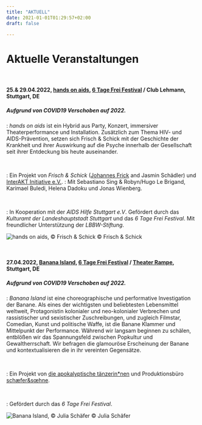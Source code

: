 ```yaml
---
title: "AKTUELL"
date: 2021-01-01T01:29:57+02:00
draft: false

---
```


# Aktuelle Veranstaltungen 


&nbsp;

#### **25.& 29.04.2022, [hands on aids](https://www.6tagefrei.de/programm2021/), [6 Tage Frei Festival](https://www.6tagefrei.de/programm2021/) / Club Lehmann, Stuttgart, DE**
##### Aufgrund von COVID19 Verschoben auf 2022.
:   *hands on aids* ist ein Hybrid aus Party, Konzert, immersiver Theaterperformance und Installation. Zusätzlich zum Thema HIV- und AIDS-Prävention, setzen sich Frisch & Schick mit der Geschichte der Krankheit und ihrer Auswirkung auf die Psyche innerhalb der Gesellschaft seit ihrer Entdeckung bis heute auseinander. 

&nbsp;

:   Ein Projekt von *Frisch & Schick* ([Johannes Frick](https://johannesfrick.jimdofree.com/) and Jasmin Schädler) und [InterAKT Initiative e.V.](https://interakt-initiative.com/). 
:   Mit Sebastiano Sing & Robyn/Hugo Le Brigand, Karimael Buledi, Helena Dadoku und Jonas Wienberg.

&nbsp;

:   In Kooperation mit der *AIDS Hilfe Stuttgart e.V*. Gefördert durch das *Kulturamt der Landeshauptstadt Stuttgart* und das *6 Tage Frei Festival*. Mit freundlicher Unterstützung der *LBBW-Stiftung*. 

![hands on aids, © Frisch & Schick](/upcoming/hoa.png)
© Frisch & Schick

&nbsp;

#### **27.04.2022, [Banana Island](https://www.apocalypse.dance/projekte/banana-island),  [6 Tage Frei Festival](https://www.6tagefrei.de/programm2021/) / [Theater Rampe](https://theaterrampe.de/stuecke/banana-island/), Stuttgart, DE**
##### Aufgrund von COVID19 Verschoben auf 2022.
:   *Banana Island* ist eine choreographische und performative Investigation der Banane. Als eines der wichtigsten und beliebtesten Lebensmittel weltweit, Protagonistin kolonialer und neo-kolonialer Verbrechen und rassistischer und sexistischer Zuschreibungen, und zugleich Filmstar, Comedian, Kunst und politische Waffe, ist die Banane Klammer und Mittelpunkt der Performance. Während wir langsam beginnen zu schälen, entblößen wir das Spannungsfeld zwischen Popkultur und Gewaltherrschaft. Wir befragen die glamouröse Erscheinung der Banane und kontextualisieren die in ihr vereinten Gegensätze.

&nbsp;

:   Ein Projekt von [die apokalyptische tänzerin\*nen](https://www.apocalypse.dance/) und Produktionsbüro [schæfer&sœhne](http://www.ae-oe.de/).

&nbsp;

:   Gefördert durch das *6 Tage Frei Festival*.

![Banana Island, © Julia Schäfer](/upcoming/BI1.jpg)
© Julia Schäfer

